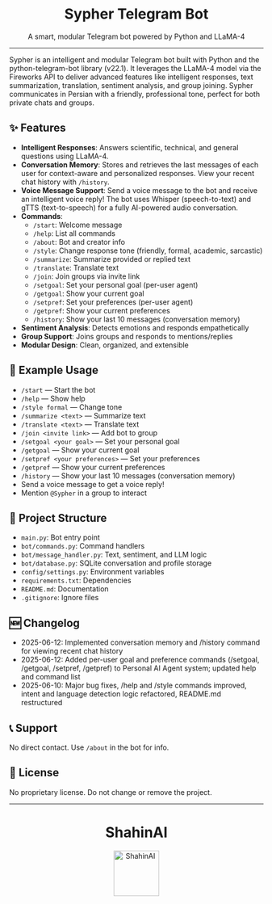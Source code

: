<!-- filepath: d:\TelegramBot\README.md -->
<div align="center">
  <h1>Sypher Telegram Bot</h1>
  <p>A smart, modular Telegram bot powered by Python and LLaMA-4</p>
</div>

---

Sypher is an intelligent and modular Telegram bot built with Python and the python-telegram-bot library (v22.1). It leverages the LLaMA-4 model via the Fireworks API to deliver advanced features like intelligent responses, text summarization, translation, sentiment analysis, and group joining. Sypher communicates in Persian with a friendly, professional tone, perfect for both private chats and groups.

## ✨ Features
- **Intelligent Responses**: Answers scientific, technical, and general questions using LLaMA-4.
- **Conversation Memory**: Stores and retrieves the last messages of each user for context-aware and personalized responses. View your recent chat history with `/history`.
- **Voice Message Support**: Send a voice message to the bot and receive an intelligent voice reply! The bot uses Whisper (speech-to-text) and gTTS (text-to-speech) for a fully AI-powered audio conversation.
- **Commands**:
  - `/start`: Welcome message
  - `/help`: List all commands
  - `/about`: Bot and creator info
  - `/style`: Change response tone (friendly, formal, academic, sarcastic)
  - `/summarize`: Summarize provided or replied text
  - `/translate`: Translate text
  - `/join`: Join groups via invite link
  - `/setgoal`: Set your personal goal (per-user agent)
  - `/getgoal`: Show your current goal
  - `/setpref`: Set your preferences (per-user agent)
  - `/getpref`: Show your current preferences
  - `/history`: Show your last 10 messages (conversation memory)
- **Sentiment Analysis**: Detects emotions and responds empathetically
- **Group Support**: Joins groups and responds to mentions/replies
- **Modular Design**: Clean, organized, and extensible

## 📝 Example Usage
- `/start` — Start the bot
- `/help` — Show help
- `/style formal` — Change tone
- `/summarize <text>` — Summarize text
- `/translate <text>` — Translate text
- `/join <invite link>` — Add bot to group
- `/setgoal <your goal>` — Set your personal goal
- `/getgoal` — Show your current goal
- `/setpref <your preferences>` — Set your preferences
- `/getpref` — Show your current preferences
- `/history` — Show your last 10 messages (conversation memory)
- Send a voice message to get a voice reply!
- Mention `@Sypher` in a group to interact

## 📂 Project Structure
- `main.py`: Bot entry point
- `bot/commands.py`: Command handlers
- `bot/message_handler.py`: Text, sentiment, and LLM logic
- `bot/database.py`: SQLite conversation and profile storage
- `config/settings.py`: Environment variables
- `requirements.txt`: Dependencies
- `README.md`: Documentation
- `.gitignore`: Ignore files

## 🆕 Changelog
- 2025-06-12: Implemented conversation memory and /history command for viewing recent chat history
- 2025-06-12: Added per-user goal and preference commands (/setgoal, /getgoal, /setpref, /getpref) to Personal AI Agent system; updated help and command list
- 2025-06-10: Major bug fixes, /help and /style commands improved, intent and language detection logic refactored, README.md restructured

## 📞 Support
No direct contact. Use `/about` in the bot for info.

## 📜 License
No proprietary license. Do not change or remove the project.

---

<div align="center">
  <h1>ShahinAI</h1>
  <img src="https://i.imgur.com/ZiN21Dp.png" alt="ShahinAI" width="90"/>
</div>
